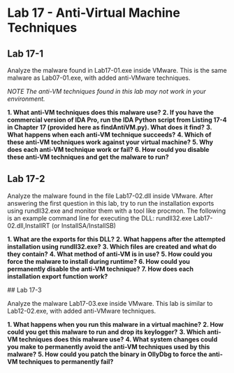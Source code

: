 # Lab 17 - Anti-Virtual Machine Techniques

## Lab 17-1
Analyze the malware found in Lab17-01.exe inside VMware. This is the same malware as Lab07-01.exe, with added anti-VMware techniques.

_NOTE The anti-VM techniques found in this lab may not work in your environment._

**1. What anti-VM techniques does this malware use?**
**2. If you have the commercial version of IDA Pro, run the IDA Python script from Listing 17-4 in Chapter 17 (provided here as findAntiVM.py). What does it find?**
**3. What happens when each anti-VM technique succeeds?**
**4. Which of these anti-VM techniques work against your virtual machine?**
**5. Why does each anti-VM technique work or fail?**
**6. How could you disable these anti-VM techniques and get the malware to run?**

## Lab 17-2

Analyze the malware found in the file Lab17-02.dll inside VMware. After answering the first question in this lab, try to run the installation exports using rundll32.exe and monitor them with a tool like procmon. The following is an example command line for executing the DLL:
rundll32.exe Lab17-02.dll,InstallRT (or InstallSA/InstallSB)

**1. What are the exports for this DLL?**
**2. What happens after the attempted installation using rundll32.exe?**
**3. Which files are created and what do they contain?**
**4. What method of anti-VM is in use?**
**5. How could you force the malware to install during runtime?**
**6. How could you permanently disable the anti-VM technique?**
**7. How does each installation export function work?**

## Lab 17-3

Analyze the malware Lab17-03.exe inside VMware. This lab is similar to Lab12-02.exe, with added anti-VMware techniques.

**1. What happens when you run this malware in a virtual machine?**
**2. How could you get this malware to run and drop its keylogger?**
**3. Which anti-VM techniques does this malware use?**
**4. What system changes could you make to permanently avoid the anti-VM techniques used by this malware?**
**5. How could you patch the binary in OllyDbg to force the anti-VM techniques to permanently fail?**